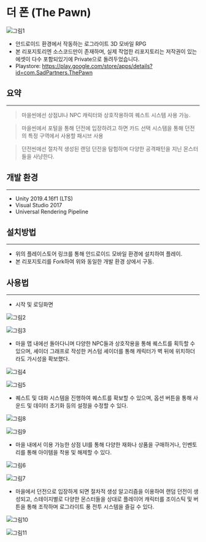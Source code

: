 # 더 폰 (The Pawn)

![그림1](https://user-images.githubusercontent.com/55977034/106613770-e7583f80-65ad-11eb-9e2b-c2b303a630ef.png)

- 안드로이드 환경에서 작동하는 로그라이트 3D 모바일 RPG
- 본 리포지토리엔 소스코드만이 존재하며, 실제 작업한 리포지토리는 저작권이 있는 에셋이 다수 포함되있기에 Private으로 돌려두었습니다.
- Playstore: https://play.google.com/store/apps/details?id=com.SadPartners.ThePawn

##  요약
---
> 마을씬에선 상점UI나 NPC 캐릭터와 상호작용하여 퀘스트 시스템 사용 가능.

> 마을씬에서 포털을 통해 던전에 입장하려고 하면 카드 선택 시스템을 통해 던전의 특정 구역에서 사용할 패시브 사용
 
> 던전씬에선 절차적 생성된 랜덤 던전을 탐험하며 다양한 공격패턴을 지닌 몬스터들을 사냥한다.


## 개발 환경
---
- Unity 2019.4.16f1 (LTS)
- Visual Studio 2017
- Universal Rendering Pipeline

## 설치방법
---
- 위의 플레이스토어 링크를 통해 안드로이드 모바일 환경에 설치하여 플레이.
- 본 리포지토리를 Fork하여 위와 동일한 개발 환경 상에서 구동.

## 사용법
---

- 시작 및 로딩화면

![그림2](https://user-images.githubusercontent.com/55977034/106613772-e7f0d600-65ad-11eb-8a10-7c591d668a22.png)

![그림3](https://user-images.githubusercontent.com/55977034/106613775-e8896c80-65ad-11eb-857d-3232cb0c1b14.png)

- 마을 맵 내에선 돌아다니며 다양한 NPC들과 상호작용을 통해 퀘스트를 획득할 수 있으며, 셰이더 그래프로 작성한 커스텀 셰이더를 통해 캐릭터가 벽 뒤에 위치하더라도 가시성을 확보했다.

![그림4](https://user-images.githubusercontent.com/55977034/106613778-e9220300-65ad-11eb-8437-0f6d9ed2df1f.png)

![그림5](https://user-images.githubusercontent.com/55977034/106613782-e9ba9980-65ad-11eb-9261-1e2290409995.png)

- 퀘스트 및 대화 시스템을 진행하여 퀘스트를 확보할 수 있으며, 옵션 버튼을 통해 사운드 및 데이터 초기화 등의 설정을 수정할 수 있다.

![그림8](https://user-images.githubusercontent.com/55977034/106613754-e45d4f00-65ad-11eb-8d9a-771c0c2431f5.png)

![그림9](https://user-images.githubusercontent.com/55977034/106613761-e6271280-65ad-11eb-977d-55d0fe676d65.png)
  
- 마을 내에서 이용 가능한 상점 UI를 통해 다양한 재화나 상품을 구매하거나, 인벤토리를 통해 아이템을 착용 및 해제할 수 있다.

![그림6](https://user-images.githubusercontent.com/55977034/106613785-ea533000-65ad-11eb-9075-7747587ed180.png)

![그림7](https://user-images.githubusercontent.com/55977034/106613983-29818100-65ae-11eb-8339-29979726ce96.png)
  
- 마을에서 던전으로 입장하게 되면 절차적 생성 알고리즘을 이용하여 랜덤 던전이 생성되고, 스테이지별로 다양한 몬스터들을 상대로 플레이어 캐릭터를 조이스틱 및 버튼을 통해 조작하며 로그라이트 풍 전투 시스템을 즐길 수 있다.

![그림10](https://user-images.githubusercontent.com/55977034/106613762-e6271280-65ad-11eb-9bb2-5c74fd947cbf.png)

![그림11](https://user-images.githubusercontent.com/55977034/106613766-e6bfa900-65ad-11eb-83bd-a756c9c324db.png)
